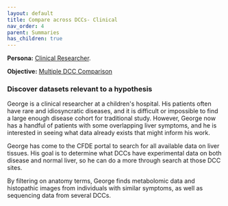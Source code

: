 ```yaml
---
layout: default
title: Compare across DCCs- Clinical
nav_order: 4
parent: Summaries
has_children: true
---
```


**Persona:** [Clinical Researcher](../personas/clinical-researcher).

**Objective:** [Multiple DCC Comparison](../objectives/multi-dcc-comparison)

### Discover datasets relevant to a hypothesis
George is a clinical researcher at a children's hospital. His patients often have
rare and idiosyncratic diseases, and it is difficult or impossible to find a
large enough disease cohort for traditional study. However, George now has a handful
of patients with some overlapping liver symptoms, and he is interested in seeing what
data already exists that might inform his work.

George has come to the CFDE portal to search for all available data on liver
tissues. His goal is to determine what DCCs have experimental data on both disease
and normal liver, so he can do a more through search at those DCC sites.

By filtering on anatomy terms, George finds metabolomic data and histopathic images from
individuals with similar symptoms, as well as sequencing data from several DCCs.
